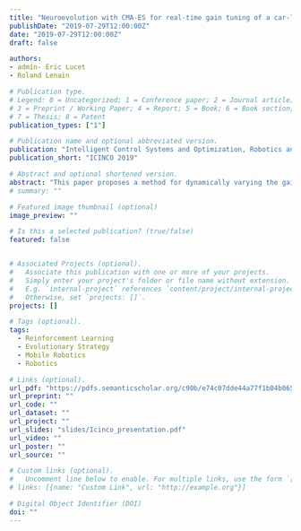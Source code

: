 ```yaml
---
title: "Neuroevolution with CMA-ES for real-time gain tuning of a car-like robot controller"
publishDate: "2019-07-29T12:00:00Z"
date: "2019-07-29T12:00:00Z"
draft: false

authors:
- admin- Eric Lucet
- Roland Lenain

# Publication type.
# Legend: 0 = Uncategorized; 1 = Conference paper; 2 = Journal article;
# 3 = Preprint / Working Paper; 4 = Report; 5 = Book; 6 = Book section;
# 7 = Thesis; 8 = Patent
publication_types: ["1"]

# Publication name and optional abbreviated version.
publication: "Intelligent Control Systems and Optimization, Robotics and Automation, Signal Processing, Sensors, Systems Modelling and Control, Industrial Informatics (ICINCO)"
publication_short: "ICINCO 2019"

# Abstract and optional shortened version.
abstract: "This paper proposes a method for dynamically varying the gains of a mobile robot controller that takes into account, not only errors to the reference trajectory but also the uncertainty in the localisation. To do this, the covariance matrix of a state observer is used to indicate the precision of the perception. CMA-ES, an evolutionary algorithm is used to train a neural network that is capable of adapting the robot's behaviour in real-time. Using a car-like vehicle model in simulation. Promising results show significant trajectory following performances improvements thanks to control gains fluctuations by using this new method. Simulations demonstrate the capability of the system to control the robot in complex environments, in which classical static controllers could not guarantee a stable behaviour."
# summary: ""

# Featured image thumbnail (optional)
image_preview: ""

# Is this a selected publication? (true/false)
featured: false


# Associated Projects (optional).
#   Associate this publication with one or more of your projects.
#   Simply enter your project's folder or file name without extension.
#   E.g. `internal-project` references `content/project/internal-project/index.md`.
#   Otherwise, set `projects: []`.
projects: []

# Tags (optional).
tags:
  - Reinforcement Learning
  - Evolutionary Strategy
  - Mobile Robotics
  - Robotics

# Links (optional).
url_pdf: "https://pdfs.semanticscholar.org/c90b/e74c07dde44a77f1b04b0656cfbc1ffc6391.pdf"
url_preprint: ""
url_code: ""
url_dataset: ""
url_project: ""
url_slides: "slides/Icinco_presentation.pdf"
url_video: ""
url_poster: ""
url_source: ""

# Custom links (optional).
#   Uncomment line below to enable. For multiple links, use the form `[{...}, {...}, {...}]`.
# links: [{name: "Custom Link", url: "http://example.org"}]

# Digital Object Identifier (DOI)
doi: ""
---
```

